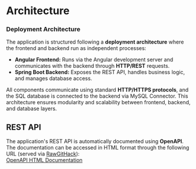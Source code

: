 # Architecture

### Deployment Architecture

The application is structured following a **deployment architecture** where the frontend and backend run as independent processes:

- **Angular Frontend:** Runs via the Angular development server and communicates with the backend through **HTTP/REST** requests.  
- **Spring Boot Backend:** Exposes the REST API, handles business logic, and manages database access.  

All components communicate using standard **HTTP/HTTPS protocols**, and the SQL database is connected to the backend via MySQL Connector. This architecture ensures modularity and scalability between frontend, backend, and database layers.

## REST API

The application's REST API is automatically documented using **OpenAPI**. The documentation can be accessed in HTML format through the following URL (served via [RawGitHack](https://raw.githack.com)):  
[OpenAPI HTML Documentation](https://raw.githack.com/codeurjc-students/2025-WrapItUp-Planner/main/docs/api/api-documentation.html)

